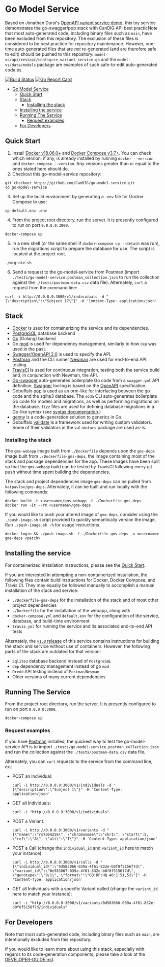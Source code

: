 # Go Model Service

Based on Jonathan Dursi's [OpenAPI variant service demo](https://github.com/ljdursi/openapi_calls_example), this toy service demonstrates the go-swagger/pop stack with CanDIG API best practicNote that most auto-generated code, including binary files such as `main`, have been excluded from this repository. The exclusion of these files is considered to be best practice for repository maintenance. However, one-time auto-generated files that are *not* re-generated (and are therefore safe to edit) should be pushed to this repository. `model-vs/api/restapi/configure_variant_service.go` and the `model-vs/data/models` package are examples of such safe-to-edit auto-generated code.es.

[![Build Status](https://travis-ci.org/CanDIG/go-model-service.svg?branch=main)](https://travis-ci.org/CanDIG/go-model-service)
[![Go Report Card](https://goreportcard.com/badge/github.com/candig/go-model-service)](https://goreportcard.com/report/github.com/candig/go-model-service)

<!-- @import "[TOC]" {cmd="toc" depthFrom=1 depthTo=6 orderedList=false} -->
<!-- code_chunk_output -->

- [Go Model Service](#go-model-service)
  - [Quick Start](#quick-start)
  - [Stack](#stack)
    - [Installing the stack](#installing-the-stack)
  - [Installing the service](#installing-the-service)
  - [Running The Service](#running-the-service)
    - [Request examples](#request-examples)
  - [For Developers](#for-developers)

<!-- /code_chunk_output -->

## Quick Start

1. Install [Docker v18.06.0+](https://docs.docker.com/get-docker/) and [Docker Compose v3.7+](https://docs.docker.com/compose/install/). You can check which version, if any, is already installed by running `docker --version` and `docker-compose --version`. Any versions greater than or equal to the ones stated here should do.
2. Checkout this go-model-service repository:
  ```
  git checkout https://github.com/CanDIG/go-model-service.git
  cd go-model-service
  ```
3. Set up the build environment by generating a `.env` file for Docker Compose to use:
  ```
  cp default.env .env
  ```
4. From the project root directory, run the server. It is presently configured to run on port `0.0.0.0:3000`.
  ```
  docker-compose up
  ```
5. In a new shell (or the same shell if `docker-compose up --detach` was run), run the migrations script to prepare the database for use. The script is located at the project root.
  ```
  ./migrate.sh
  ```
6. Send a request to the go-model-service from Postman (import `./tests/go-model-service.postman_collection.json` to run the collection against the `./tests/postman-data.csv` data file). Alternately, `curl` a request from the command line:
  ```
  curl -i http://0.0.0.0:3000/v1/individuals -d "{\"description\":\"Subject 17\"}" -H 'Content-Type: application/json'
  ```

## Stack

- [Docker](https://www.docker.com/) is used for containerizing the service and its dependencies.
- [PostgreSQL](https://www.postgresql.org/) database backend
- [Go](https://golang.org/) (Golang) backend
- Go [mod](https://blog.golang.org/using-go-modules) is used for dependency management, similarly to how `dep` was used in the past.
- [Swagger/OpenAPI 2.0](https://swagger.io/specification/v2/) is used to specify the API.
- [Postman](https://www.postman.com/) and the CLI runner [Newman](https://learning.postman.com/docs/postman/collection-runs/command-line-integration-with-newman/) are used for end-to-end API testing.
- [TravisCI](https://travis-ci.org/) is used for continuous integration, testing both the service build and, in conjunction with Newman, the API.
- [Go-swagger](https://goswagger.io/) auto-generates boilerplate Go code from a `swagger.yml` API definition. [Swagger](https://swagger.io/) tooling is based on the [OpenAPI](https://www.openapis.org/) specification.
- Gobuffalo [pop](https://github.com/gobuffalo/pop) is used as an orm-like for interfacing between the go code and the sqlite3 database. The `soda` CLI auto-generates boilerplate Go code for models and migrations, as well as performing migrations on the database. `fizz` files are used for defining database migrations in a Go-like syntax (see [syntax documentation](https://gobuffalo.io/en/docs/db/fizz/).)
- [genny](https://github.com/CanDIG/genny) is a code-generation solution to generics in Go.
- Gobuffalo [validate](https://github.com/gobuffalo/validate) is a framework used for writing custom validators. Some of their validators in the `validators` package are used as-is.

### Installing the stack

The `gms-webapp` image built from `./Dockerfile` depends upon the `gms-deps` image built from `./Dockerfile-gms-deps`, the image containing most of the stack and package dependencies for the app. These images have been split so that the `gms-webapp` build can be tested by TravisCI following every git push without time spent building the dependencies.

The stack and project dependencies image `gms-deps` can be pulled from `katpavlov/gms-deps`. Alternately, it can be built and run locally with the following commands:
  ```
  docker build -t <username>/gms-webapp -f ./Dockerfile-gms-deps
  docker run -it --rm <username>/gms-deps
  ```

If you would like to push your altered image of `gms-deps`, consider using the `./push-image.sh` script provided to quickly semantically version the image. Run `./push-image.sh -h` for usage instructions.
  ```
  docker login && ./push-image.sh -f ./Dockerfile-gms-deps -u <username> gms-deps <patch>
  ```

## Installing the service

For containerized installation instructions, please see the [Quick Start](#quick-start).

If you are interested in attempting a non-containerized installation, the following files contain build instructions for Docker, Docker Compose, and Travis CI. They may equally be followed manually to accomplish a manual installation of the stack and service:
- `./Dockerfile-gms-deps` for the installation of the stack and of most other project dependencies
- `./Dockerfile` for the installation of the webapp, along with
- `docker-compose.yml` and `default.env` for the configuration of the service, database, and build-time environment
- `travis.yml` for running the service and its associated end-to-end API tests

Alternately, the [`v1.0` release](https://github.com/CanDIG/go-model-service/tree/v1.0) of this service contains instructions for building the stack and service without use of containers. However, the following parts of the stack are outdated for that version:
- `Sqlite3` database backend instead of `PostgreSQL`
- `dep` dependency management instead of go `mod`
- `Dredd` API testing instead of `Postman`/`Newman`
- Older versions of many current dependencies

## Running The Service

From the project root directory, run the server. It is presently configured to run on port `0.0.0.0:3000`.
  ```
  docker-compose up
  ```

### Request examples

If you have [Postman](https://www.postman.com/downloads/) installed, the quickest way to test the go-model-service API is to import `./tests/go-model-service.postman_collection.json` and run the collection against the `./tests/postman-data.csv` data file.

Alternately, you can `curl` requests to the service from the command line, ex.:
- POST an Individual:
  ```
  curl -i http://0.0.0.0:3000/v1/individuals -d "{\"description\":\"Subject 1\"}" -H 'Content-Type: application/json'
  ```
- GET all Individuals:
  ```
  curl -i "http://0.0.0.0:3000/v1/individuals"
  ```
- POST a Variant:
  ```
  curl -i http://0.0.0.0:3000/v1/variants -d "{\"name\":\"rs7054258\", \"chromosome\":\"chr1\", \"start\":5, \"ref\":\"A\", \"alt\":\"T\"}" -H 'Content-Type: application/json'
  ```
- POST a Call (change the `individual_id` and `variant_id` here to match your instance):
  ```
  curl -i http://0.0.0.0:3000/v1/calls -d "{\"individual_id\":\"0d583066-039a-4f61-832e-b0f8f5156f7d\", \"variant_id\":\"0e583067-039a-4f61-832e-b0f8f5156f7d\", \"genotype\":\"0/1\", \"format\":\"GQ:DP:HQ 48:1:51,51\"}" -H 'Content-Type: application/json'
  ```
- GET all Individuals with a specific Variant called (change the `variant_id` here to match your instance):
  ```
  curl -i "http://0.0.0.0:3000/v1/variants/0d583066-039a-4f61-832e-b0f8f5156f7d/individuals"
  ```

## For Developers

Note that most auto-generated code, including binary files such as `main`, are intentionally excluded from this repository.

If you would like to learn more about using this stack, especially with regards to its code-generation components, please take a look at the [DEVELOPER-GUIDE.md](https://github.com/CanDIG/go-model-service/blob/main/docs/DEVELOPER-GUIDE.md).
